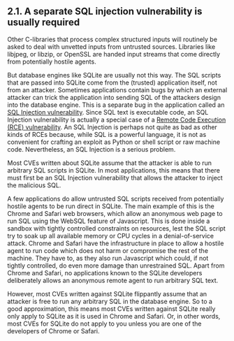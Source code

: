 ## 2\.1\. A separate SQL injection vulnerability is usually required



Other C\-libraries that process complex structured inputs will
routinely be asked to deal with unvetted inputs from untrusted
sources. Libraries like libjpeg, or libzip, or OpenSSL are
handed input streams that come directly from potentially hostile
agents.




But database engines like SQLite are usually not this way.
The SQL scripts that are passed into SQLite come from the
(trusted) application itself, not from an attacker. Sometimes
applications contain bugs by which an external attacker can
trick the application into sending SQL of the attackers design
into the database engine. This is a separate bug in the
application called an
[SQL Injection
vulnerability](https://en.wikipedia.org/wiki/SQL_injection). Since SQL text is executable code, an
SQL Injection vulnerability is actually a special case of a
[Remote
Code Execution (RCE) vulnerability](https://en.wikipedia.org/wiki/Arbitrary_code_execution). An SQL Injection is perhaps not
quite as bad as other kinds of RCEs because,
while SQL is a powerful language, it is not as convenient
for crafting an exploit as Python or shell script or raw machine code.
Nevertheless, an SQL Injection is a serious problem.




Most CVEs written about SQLite assume that the attacker is
able to run arbitrary SQL scripts in SQLite. In most applications,
this means that there must first be an SQL Injection vulnerability
that allows the attacker to inject the malicious SQL.




A few applications do allow untrusted SQL scripts received from
potentially hostile agents to be run direct in SQLite. The main
example of this is the Chrome and Safari web browsers, which allow
an anonymous web page to run SQL using the WebSQL feature of Javascript.
This is done inside a sandbox with tightly controlled constraints on
resources, lest the SQL script try to soak up all available memory
or CPU cycles in a denial\-of\-service attack. Chrome and Safari
have the infrastructure in place to allow a hostile agent to run
code which does not harm or compromise the rest of the machine.
They have to, as they also run Javascript which could, if not
tightly controlled, do even more damage than unrestrained SQL.
Apart from Chrome and Safari, no applications known to the
SQLite developers deliberately allows an anonymous remote agent
to run arbitrary SQL text.



However, most CVEs written against SQLite flippantly assume
that an attacker is free to run any arbitrary SQL in the database
engine. So to a good approximation, this means most CVEs
written against SQLite really only apply to SQLite as it is
used in Chrome and Safari. Or, in other words, most CVEs
for SQLite do not apply to you unless you are one of the
developers of Chrome or Safari.



